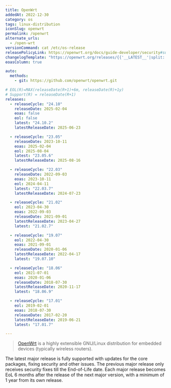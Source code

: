 ```yaml
---
title: OpenWrt
addedAt: 2022-12-30
category: os
tags: linux-distribution
iconSlug: openwrt
permalink: /openwrt
alternate_urls:
  - /open-wrt
versionCommand: cat /etc/os-release
releasePolicyLink: https://openwrt.org/docs/guide-developer/security#support_status
changelogTemplate: "https://openwrt.org/releases/{{'__LATEST__'|split:'.'|pop|join:'.'}}/start"
eoasColumn: true

auto:
  methods:
    - git: https://github.com/openwrt/openwrt.git

# EOL(R)=MAX(releaseDate(R+1)+6m, releaseDate(R)+1y)
# Support(R) = releaseDate(R+1)
releases:
  - releaseCycle: "24.10"
    releaseDate: 2025-02-04
    eoas: false
    eol: false
    latest: "24.10.2"
    latestReleaseDate: 2025-06-23

  - releaseCycle: "23.05"
    releaseDate: 2023-10-11
    eoas: 2025-02-04
    eol: 2025-08-04
    latest: "23.05.6"
    latestReleaseDate: 2025-08-16

  - releaseCycle: "22.03"
    releaseDate: 2022-09-03
    eoas: 2023-10-11
    eol: 2024-04-11
    latest: "22.03.7"
    latestReleaseDate: 2024-07-23

  - releaseCycle: "21.02"
    eol: 2023-04-30
    eoas: 2022-09-03
    releaseDate: 2021-09-01
    latestReleaseDate: 2023-04-27
    latest: "21.02.7"

  - releaseCycle: "19.07"
    eol: 2022-04-30
    eoas: 2021-09-01
    releaseDate: 2020-01-06
    latestReleaseDate: 2022-04-17
    latest: "19.07.10"

  - releaseCycle: "18.06"
    eol: 2021-07-01
    eoas: 2020-01-06
    releaseDate: 2018-07-30
    latestReleaseDate: 2020-11-17
    latest: "18.06.9"

  - releaseCycle: "17.01"
    eol: 2019-02-01
    eoas: 2018-07-30
    releaseDate: 2017-02-20
    latestReleaseDate: 2019-06-21
    latest: "17.01.7"

---
```


> [OpenWrt](https://openwrt.org/) is a highly extensible GNU/Linux distribution for embedded devices
> (typically wireless routers).

The latest major release is fully supported with updates for the core packages, fixing security and other issues.
The previous major release only receives security fixes till the End-of-Life date.
Each major release becomes EoL 6 months after the release
of the next major version, with a minimum of 1 year from its own release.
